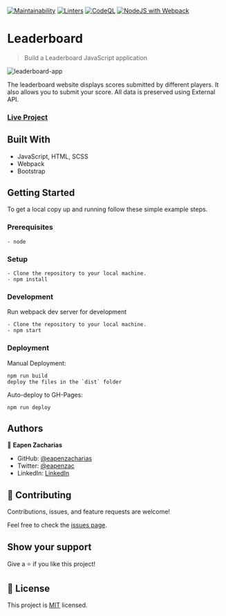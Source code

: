 [![Maintainability](https://api.codeclimate.com/v1/badges/c5d55814c3e279a16964/maintainability)](https://codeclimate.com/github/eapenzacharias/Leaderboard/maintainability)  [![Linters](https://github.com/eapenzacharias/Leaderboard/actions/workflows/linters.yml/badge.svg)](https://github.com/eapenzacharias/Leaderboard/actions/workflows/linters.yml)  [![CodeQL](https://github.com/eapenzacharias/Leaderboard/actions/workflows/codeql-analysis.yml/badge.svg?branch=main)](https://github.com/eapenzacharias/Leaderboard/actions/workflows/codeql-analysis.yml)  [![NodeJS with Webpack](https://github.com/eapenzacharias/Leaderboard/actions/workflows/webpack.yml/badge.svg?branch=main)](https://github.com/eapenzacharias/Leaderboard/actions/workflows/webpack.yml)

# Leaderboard

> Build a Leaderboard JavaScript application

![leaderboard-app](https://user-images.githubusercontent.com/49812651/142466531-1264dd11-2d66-4caa-80f9-8a27ab48f950.png)

The leaderboard website displays scores submitted by different players. It also allows you to submit your score. All data is preserved using External API.

### [Live Project](https://eapenzacharias.github.io/Leaderboard/)

## Built With

- JavaScript, HTML, SCSS
- Webpack
- Bootstrap

## Getting Started

To get a local copy up and running follow these simple example steps.

### Prerequisites
    - node

### Setup
```
- Clone the repository to your local machine.
- npm install
```
### Development
Run webpack dev server for development
```
- Clone the repository to your local machine.
- npm start
```

### Deployment
 Manual Deployment:
 ```
 npm run build
 deploy the files in the `dist` folder
 ```
 
Auto-deploy to GH-Pages:
  ```
 npm run deploy
 ```

## Authors

👤 **Eapen Zacharias**

- GitHub: [@eapenzacharias](https://github.com/eapenzacharias)
- Twitter: [@eapenzac](https://twitter.com/eapenzac)
- LinkedIn: [LinkedIn](https://linkedin.com/in/eapenzac)

## 🤝 Contributing

Contributions, issues, and feature requests are welcome!

Feel free to check the [issues page](../../issues/).

## Show your support

Give a ⭐️ if you like this project!

## 📝 License

This project is [MIT](./MIT.md) licensed.
